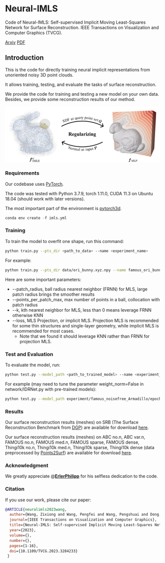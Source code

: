 # Neural-IMLS

Code of Neural-IMLS: Self-supervised Implicit Moving Least-Squares Network for Surface Reconstruction. IEEE Transactions on Visualization and Computer Graphics (TVCG).

[Arxiv](https://arxiv.org/abs/2109.04398)  [PDF](https://ieeexplore.ieee.org/document/10146518)

## Introduction

This is the code for directly training neural implicit representations from unoriented noisy 3D point clouds.

It allows training, testing, and evaluate the tasks of surface reconstruction.

We provide the code for training and testing a new model on your own data. Besides, we provide some reconstruction results of our method.

![insight](assets/insight.jpg)

### Requirements

Our codebase uses [PyTorch](https://pytorch.org/).

The code was tested with Python 3.7.9, torch 1.11.0, CUDA 11.3 on Ubuntu 18.04 (should work with later versions).

The most important part of the environment is [pytorch3d](https://github.com/facebookresearch/pytorch3d).

```python
conda env create -f imls.yml
```

### Training

To train the model to overfit one shape, run this command:

```bash
python train.py --pts_dir <path_to_data> --name <experiment_name>
```
For example:
```bash
python train.py --pts_dir data/ori_bunny.xyz.npy --name famous_ori_bunny --patch_radius 0.03 --points_per_patch_max 100
```

Here are some important parameters:

- --patch_radius, ball radius nearest neighbor (FRNN) for MLS, large patch radius brings the smoother results
- --points_per_patch_max, max number of points in a ball, collocation with patch radius
- --k, kth nearest neighbor for MLS, less than 0 means leverage FRNN otherwise KNN
- --loss, MLS Projection, or implicit MLS. Projection MLS is recommended for some thin structures and single-layer geometry, while implicit MLS is recommended for most cases.
  - Note that we found it should leverage KNN rather than FRNN for projection MLS.


### Test and Evaluation

To evaluate the model, run:

```bash
python test.py --model_path <path_to_trained_model> --name <experiment_name> --mesh_path <path_to_gt_mesh>
```

For example (may need to tune the parameter weight_norm=False in network/IDRNet.py with pre-trained models):
```bash
python test.py --model_path experiment/famous_noisefree_Armadillo/epoch_35.pth --name famous_noisefree_Armadillo --mesh_path mesh/Armadillo.obj
```

### Results

Our surface reconstruction results (meshes) on SRB (The Surface Reconstruction Benchmark from [DGP](https://github.com/fwilliams/deep-geometric-prior)) are available for download [here](https://www.dropbox.com/sh/v0265pnqiv9gctb/AACivNvhGjeXw3SEtYo06sOXa?dl=0).

Our surface reconstruction results (meshes) on ABC no.n, ABC var.n, FAMOUS no.n, FAMOUS med.n, FAMOUS sparse, FAMOUS
dense, Thingi10k no.n, Thingi10k med.n, Thingi10k sparse, Thingi10k dense (data preprocessed by [Points2Surf](https://github.com/ErlerPhilipp/points2surf)) are available for download [here](https://www.dropbox.com/sh/qzb7013o4a3yktl/AAB5yOY91h8MJban4JiHW1Iea?dl=0).

### Acknowledgment

We greatly appreciate @**[ErlerPhilipp](https://github.com/ErlerPhilipp)** for his selfless dedication to the code.

### Citation

If you use our work, please cite our paper:

```bibtex
@ARTICLE{neuralimls2023wang,
  author={Wang, Zixiong and Wang, Pengfei and Wang, Pengshuai and Dong, Qiujie and Gao, Junjie and Chen, Shuangmin and Xin, Shiqing and Tu, Changhe and Wang, Wenping},
  journal={IEEE Transactions on Visualization and Computer Graphics}, 
  title={Neural-IMLS: Self-supervised Implicit Moving Least-Squares Network for Surface Reconstruction}, 
  year={2023},
  volume={},
  number={},
  pages={1-16},
  doi={10.1109/TVCG.2023.3284233}
 }
```

